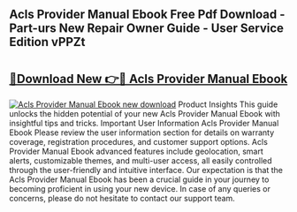 ## Acls Provider Manual Ebook Free Pdf Download - Part-urs New Repair Owner Guide - User Service Edition vPPZt

# <h2><a href="http://bc32880.oget.top/?id=Acls+Provider+Manual+Ebook">🔗Download New 👉🔴 Acls Provider Manual Ebook</a></h2>

[![Acls Provider Manual Ebook new download](https://i.imgur.com/5g1atiW.png)](http://bc32880.oget.top/?id=Acls+Provider+Manual+Ebook)
Product Insights This guide unlocks the hidden potential of your new Acls Provider Manual Ebook with insightful tips and tricks. Important User Information Acls Provider Manual Ebook Please review the user information section for details on warranty coverage, registration procedures, and customer support options. Acls Provider Manual Ebook advanced features include geolocation, smart alerts, customizable themes, and multi-user access, all easily controlled through the user-friendly and intuitive interface. Our expectation is that the Acls Provider Manual Ebook has been a crucial guide in your journey to becoming proficient in using your new device. In case of any queries or concerns, please do not hesitate to contact our support team.
